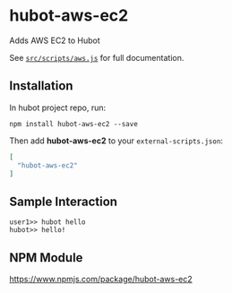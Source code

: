 # hubot-aws-ec2

Adds AWS EC2 to Hubot

See [`src/scripts/aws.js`](src/scripts/aws.js) for full documentation.

## Installation

In hubot project repo, run:

`npm install hubot-aws-ec2 --save`

Then add **hubot-aws-ec2** to your `external-scripts.json`:

```json
[
  "hubot-aws-ec2"
]
```

## Sample Interaction

```
user1>> hubot hello
hubot>> hello!
```

## NPM Module

https://www.npmjs.com/package/hubot-aws-ec2
